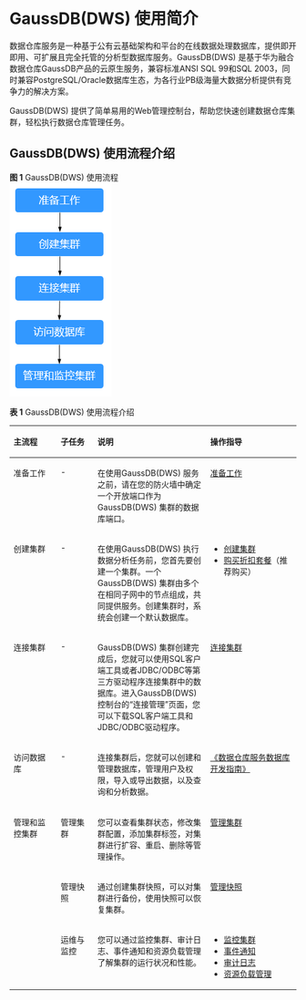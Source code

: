 # GaussDB\(DWS\) 使用简介<a name="ZH-CN_TOPIC_0000001145816557"></a>

数据仓库服务是一种基于公有云基础架构和平台的在线数据处理数据库，提供即开即用、可扩展且完全托管的分析型数据库服务。GaussDB\(DWS\) 是基于华为融合数据仓库GaussDB产品的云原生服务，兼容标准ANSI SQL 99和SQL 2003，同时兼容PostgreSQL/Oracle数据库生态，为各行业PB级海量大数据分析提供有竞争力的解决方案。

GaussDB\(DWS\) 提供了简单易用的Web管理控制台，帮助您快速创建数据仓库集群，轻松执行数据仓库管理任务。

## GaussDB\(DWS\) 使用流程介绍<a name="section9634183414258"></a>

**图 1**  GaussDB\(DWS\) 使用流程<a name="fig186511135153710"></a>  
![](figures/GaussDB(DWS)-使用流程.png "GaussDB(DWS)-使用流程")

**表 1**  GaussDB\(DWS\) 使用流程介绍

<a name="table118042014131911"></a>
<table><thead align="left"><tr id="row980471411194"><th class="cellrowborder" valign="top" width="16.41%" id="mcps1.2.5.1.1"><p id="p180431491916"><a name="p180431491916"></a><a name="p180431491916"></a>主流程</p>
</th>
<th class="cellrowborder" valign="top" width="12.879999999999999%" id="mcps1.2.5.1.2"><p id="p18804201401918"><a name="p18804201401918"></a><a name="p18804201401918"></a>子任务</p>
</th>
<th class="cellrowborder" valign="top" width="39.269999999999996%" id="mcps1.2.5.1.3"><p id="p18804514181919"><a name="p18804514181919"></a><a name="p18804514181919"></a>说明</p>
</th>
<th class="cellrowborder" valign="top" width="31.44%" id="mcps1.2.5.1.4"><p id="p68040141197"><a name="p68040141197"></a><a name="p68040141197"></a>操作指导</p>
</th>
</tr>
</thead>
<tbody><tr id="row569524210342"><td class="cellrowborder" valign="top" width="16.41%" headers="mcps1.2.5.1.1 "><p id="p13695174233413"><a name="p13695174233413"></a><a name="p13695174233413"></a>准备工作</p>
</td>
<td class="cellrowborder" valign="top" width="12.879999999999999%" headers="mcps1.2.5.1.2 "><p id="p1069513425343"><a name="p1069513425343"></a><a name="p1069513425343"></a>-</p>
</td>
<td class="cellrowborder" valign="top" width="39.269999999999996%" headers="mcps1.2.5.1.3 "><p id="p2962165851212"><a name="p2962165851212"></a><a name="p2962165851212"></a>在使用GaussDB(DWS) 服务之前，请在您的防火墙中确定一个开放端口作为GaussDB(DWS) 集群的数据库端口。</p>
</td>
<td class="cellrowborder" valign="top" width="31.44%" headers="mcps1.2.5.1.4 "><p id="p1869515425343"><a name="p1869515425343"></a><a name="p1869515425343"></a><a href="准备工作.md">准备工作</a></p>
</td>
</tr>
<tr id="row1780491461916"><td class="cellrowborder" valign="top" width="16.41%" headers="mcps1.2.5.1.1 "><p id="p13805171415198"><a name="p13805171415198"></a><a name="p13805171415198"></a>创建集群</p>
</td>
<td class="cellrowborder" valign="top" width="12.879999999999999%" headers="mcps1.2.5.1.2 "><p id="p47593523814"><a name="p47593523814"></a><a name="p47593523814"></a>-</p>
</td>
<td class="cellrowborder" valign="top" width="39.269999999999996%" headers="mcps1.2.5.1.3 "><p id="p126301614114213"><a name="p126301614114213"></a><a name="p126301614114213"></a>在使用GaussDB(DWS) 执行数据分析任务前，您首先要创建一个集群。一个GaussDB(DWS) 集群由多个在相同子网中的节点组成，共同提供服务。创建集群时，系统会创建一个默认数据库。</p>
</td>
<td class="cellrowborder" valign="top" width="31.44%" headers="mcps1.2.5.1.4 "><a name="ul665919136919"></a><a name="ul665919136919"></a><ul id="ul665919136919"><li><a href="创建集群.md">创建集群</a></li><li><a href="购买折扣套餐.md">购买折扣套餐</a>（推荐购买）</li></ul>
</td>
</tr>
<tr id="row7867168102818"><td class="cellrowborder" valign="top" width="16.41%" headers="mcps1.2.5.1.1 "><p id="p10115122932111"><a name="p10115122932111"></a><a name="p10115122932111"></a>连接集群</p>
</td>
<td class="cellrowborder" valign="top" width="12.879999999999999%" headers="mcps1.2.5.1.2 "><p id="p208671189283"><a name="p208671189283"></a><a name="p208671189283"></a>-</p>
</td>
<td class="cellrowborder" valign="top" width="39.269999999999996%" headers="mcps1.2.5.1.3 "><p id="p7189125020373"><a name="p7189125020373"></a><a name="p7189125020373"></a>GaussDB(DWS) 集群创建完成后，您就可以使用SQL客户端工具或者JDBC/ODBC等第三方驱动程序连接集群中的数据库。进入GaussDB(DWS) 控制台的“连接管理”页面，您可以下载SQL客户端工具和JDBC/ODBC驱动程序。</p>
</td>
<td class="cellrowborder" valign="top" width="31.44%" headers="mcps1.2.5.1.4 "><p id="p142272563325"><a name="p142272563325"></a><a name="p142272563325"></a><a href="连接集群的方式.md">连接集群</a></p>
</td>
</tr>
<tr id="row193781041152120"><td class="cellrowborder" valign="top" width="16.41%" headers="mcps1.2.5.1.1 "><p id="p837864152110"><a name="p837864152110"></a><a name="p837864152110"></a>访问数据库</p>
</td>
<td class="cellrowborder" valign="top" width="12.879999999999999%" headers="mcps1.2.5.1.2 "><p id="p10378114132116"><a name="p10378114132116"></a><a name="p10378114132116"></a>-</p>
</td>
<td class="cellrowborder" valign="top" width="39.269999999999996%" headers="mcps1.2.5.1.3 "><p id="p173788411212"><a name="p173788411212"></a><a name="p173788411212"></a>连接集群后，您就可以创建和管理数据库，管理用户及权限，导入或导出数据，以及查询和分析数据。</p>
</td>
<td class="cellrowborder" valign="top" width="31.44%" headers="mcps1.2.5.1.4 "><p id="p13156361070"><a name="p13156361070"></a><a name="p13156361070"></a><a href="https://support.huaweicloud.com/qs-dws/dws_01_1016.html" target="_blank" rel="noopener noreferrer">《数据仓库服务数据库开发指南》</a></p>
</td>
</tr>
<tr id="row860511553219"><td class="cellrowborder" rowspan="3" valign="top" width="16.41%" headers="mcps1.2.5.1.1 "><p id="p860513551216"><a name="p860513551216"></a><a name="p860513551216"></a>管理和监控集群</p>
<p id="p1786973731516"><a name="p1786973731516"></a><a name="p1786973731516"></a></p>
<p id="p38691437161517"><a name="p38691437161517"></a><a name="p38691437161517"></a></p>
</td>
<td class="cellrowborder" valign="top" width="12.879999999999999%" headers="mcps1.2.5.1.2 "><p id="p156054553217"><a name="p156054553217"></a><a name="p156054553217"></a>管理集群</p>
</td>
<td class="cellrowborder" valign="top" width="39.269999999999996%" headers="mcps1.2.5.1.3 "><p id="p2580842184411"><a name="p2580842184411"></a><a name="p2580842184411"></a>您可以查看集群状态，修改集群配置，添加集群标签，对集群进行扩容、重启、删除等管理操作。</p>
</td>
<td class="cellrowborder" valign="top" width="31.44%" headers="mcps1.2.5.1.4 "><p id="p6913258125512"><a name="p6913258125512"></a><a name="p6913258125512"></a><a href="登录GaussDB(DWS)-管理控制台.md">管理集群</a></p>
</td>
</tr>
<tr id="row18970322194014"><td class="cellrowborder" valign="top" headers="mcps1.2.5.1.1 "><p id="p59704229407"><a name="p59704229407"></a><a name="p59704229407"></a>管理快照</p>
</td>
<td class="cellrowborder" valign="top" headers="mcps1.2.5.1.2 "><p id="p10970522124011"><a name="p10970522124011"></a><a name="p10970522124011"></a>通过创建集群快照，可以对集群进行备份，使用快照可以恢复集群。</p>
</td>
<td class="cellrowborder" valign="top" headers="mcps1.2.5.1.3 "><p id="p49701122144018"><a name="p49701122144018"></a><a name="p49701122144018"></a><a href="快照概述.md">管理快照</a></p>
</td>
</tr>
<tr id="row10253419154015"><td class="cellrowborder" valign="top" headers="mcps1.2.5.1.1 "><p id="p5254101913407"><a name="p5254101913407"></a><a name="p5254101913407"></a>运维与监控</p>
</td>
<td class="cellrowborder" valign="top" headers="mcps1.2.5.1.2 "><p id="p72541519114012"><a name="p72541519114012"></a><a name="p72541519114012"></a>您可以通过监控集群、审计日志、事件通知和资源负载管理了解集群的运行状况和性能。</p>
</td>
<td class="cellrowborder" valign="top" headers="mcps1.2.5.1.3 "><a name="ul8102554205215"></a><a name="ul8102554205215"></a><ul id="ul8102554205215"><li><a href="监控集群.md">监控集群</a></li><li><a href="事件通知概述.md">事件通知</a></li><li><a href="审计日志.md">审计日志</a></li><li><a href="https://support.huaweicloud.com/devg-dws/dws_04_0921.html" target="_blank" rel="noopener noreferrer">资源负载管理</a></li></ul>
</td>
</tr>
</tbody>
</table>


